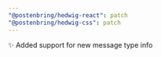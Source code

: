```yaml
---
"@postenbring/hedwig-react": patch
"@postenbring/hedwig-css": patch
---
```


✨ Added support for new message type info
